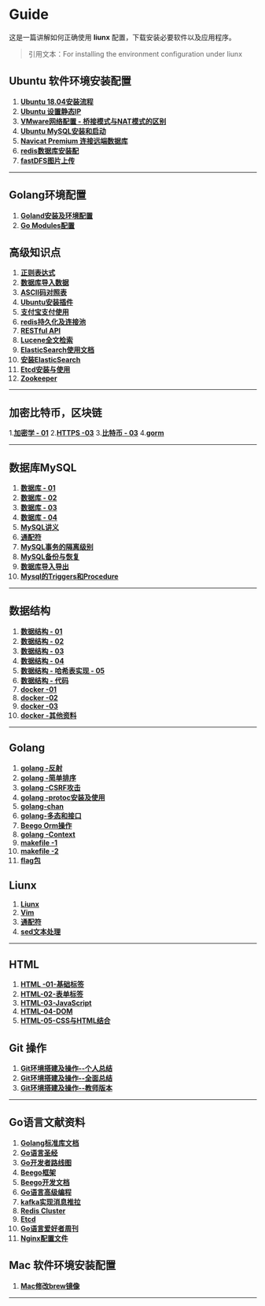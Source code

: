 # Guide

这是一篇讲解如何正确使用 **liunx** 配置，下载安装必要软件以及应用程序。

> 引用文本：For installing the environment configuration under liunx

## Ubuntu 软件环境安装配置

1. [**Ubuntu 18.04安装流程**](https://github.com/shumintao/conf/blob/master/pdf/153941436200.pdf)
2. [**Ubuntu 设置静态IP**](https://github.com/shumintao/conf/blob/master/ubuntu%E8%AE%BE%E7%BD%AE%E9%9D%99%E6%80%81IP.md)
3. [**VMware网络配置 - 桥接模式与NAT模式的区别**](https://github.com/shumintao/conf/blob/master/VMware%E7%BD%91%E7%BB%9C%E9%85%8D%E7%BD%AE.md)
4. [**Ubuntu MySQL安装和启动**](https://github.com/shumintao/conf/blob/master/MySQL%E5%AE%89%E8%A3%85%E5%92%8C%E5%90%AF%E5%8A%A8%20.md)
5. [**Navicat Premium 连接远端数据库**](https://github.com/shumintao/conf/blob/master/Navicat%20Premium%20%E8%BF%9E%E6%8E%A5%E8%BF%9C%E7%AB%AF%E6%95%B0%E6%8D%AE%E5%BA%93%20.md)
6. [**redis数据库安装配**](https://github.com/shumintao/conf/blob/master/redis%E6%95%B0%E6%8D%AE%E5%BA%93.md)
7. [**fastDFS图片上传**](https://github.com/shumintao/conf/blob/master/fastDFS%E5%8F%8AElasticsearch.md)

---
## Golang环境配置
1. [**Goland安装及环境配置**](https://github.com/shumintao/conf/blob/master/Goland%E5%AE%89%E8%A3%85%E5%8F%8A%E7%8E%AF%E5%A2%83%E9%85%8D%E7%BD%AE.md)
2. [**Go Modules配置**](https://github.com/shumintao/conf/blob/master/GoModules%E9%85%8D%E7%BD%AE.md)

## 高级知识点

1. [**正则表达式**](https://github.com/shumintao/conf/blob/master/Linux%E6%AD%A3%E5%88%99%E8%A1%A8%E8%BE%BE%E5%BC%8F.md)
2. [**数据库导入数据**](https://github.com/shumintao/conf/blob/master/%E6%95%B0%E6%8D%AE%E5%BA%93%E5%AF%BC%E5%85%A5%E6%95%B0%E6%8D%AE.md)
3. [**ASCII码对照表**](https://github.com/shumintao/conf/blob/master/pdf/ASCII%E7%A0%81%E5%AF%B9%E7%85%A7%E8%A1%A8.doc)
4. [**Ubuntu安装插件**](https://github.com/shumintao/conf/blob/master/Ubuntu%E6%8F%92%E4%BB%B6.md)
5. [**支付宝支付使用**](https://github.com/shumintao/conf/blob/master/%E6%94%AF%E4%BB%98%E5%AE%9D%E6%94%AF%E4%BB%98%E4%BD%BF%E7%94%A8.docx)
6. [**redis持久化及连接池**](https://github.com/shumintao/conf/blob/master/redis%E6%8C%81%E4%B9%85%E5%8C%96%E5%8F%8A%E8%BF%9E%E6%8E%A5%E6%B1%A0.md)
7. [**RESTful API**](https://github.com/shumintao/conf/blob/master/RESTful%20API%20.md)
8. [**Lucene全文检索**](https://github.com/shumintao/conf/blob/master/Lucene%E5%85%A8%E6%96%87%E6%A3%80%E7%B4%A2%E6%8A%80%E6%9C%AF.md)
9. [**ElasticSearch使用文档**](https://github.com/shumintao/conf/blob/master/ElasticSearch%E4%BD%BF%E7%94%A8%E6%96%87%E6%A1%A3.md)
10. [**安装ElasticSearch**](https://github.com/shumintao/conf/blob/master/Mac%E5%AE%89%E8%A3%85ElasticSearch.md)
11. [**Etcd安装与使用**]([https://github.com/shumintao/conf/blob/master/Etcd%E5%AE%89%E8%A3%85%E4%B8%8E%E4%BD%BF%E7%94%A8.md](https://github.com/shumintao/conf/blob/master/Etcd安装与使用.md))
12. [**Zookeeper**](https://github.com/shumintao/conf/blob/master/ZooKeeper.md)

---

## 加密比特币，区块链

1.[**加密学 - 01**]([https://github.com/shumintao/conf/blob/master/%E5%8C%BA%E5%9D%97%E9%93%BE%E4%B8%8E%E6%AF%94%E7%89%B9%E5%B8%81/01-%E5%AF%B9%E7%A7%B0%E5%8A%A0%E5%AF%86/00-%E8%AF%BE%E7%A8%8B%E5%9C%B0%E5%9B%BE.md](https://github.com/shumintao/conf/blob/master/区块链与比特币/01-对称加密/00-课程地图.md))
2.[**HTTPS -03**]([https://github.com/shumintao/conf/blob/master/%E5%8C%BA%E5%9D%97%E9%93%BE%E4%B8%8E%E6%AF%94%E7%89%B9%E5%B8%81/04-%E6%95%B0%E5%AD%97%E8%AF%81%E4%B9%A6%E4%B8%8Ehttps/02-https.md](https://github.com/shumintao/conf/blob/master/区块链与比特币/04-数字证书与https/02-https.md))
3.[**比特币 - 03**]([https://github.com/shumintao/conf/blob/master/%E5%8C%BA%E5%9D%97%E9%93%BE%E4%B8%8E%E6%AF%94%E7%89%B9%E5%B8%81/day1-v1%E9%93%BE%E6%9D%A1/1-%E6%AD%A3%E6%96%87/01-%E4%BA%BA%E7%B1%BB%E4%BA%A4%E6%98%93%E5%8F%91%E5%B1%95%E5%8F%B2.md](https://github.com/shumintao/conf/blob/master/区块链与比特币/day1-v1链条/1-正文/01-人类交易发展史.md))
4.[**gorm**](https://github.com/shumintao/conf/blob/master/IHome%E5%BC%80%E5%8F%91.md)



---

## 数据库MySQL

1. [**数据库 - 01**](https://github.com/shumintao/conf/blob/master/%E6%95%B0%E6%8D%AE%E5%BA%93/%E6%95%B0%E6%8D%AE%E5%BA%93_01/%E8%AF%BE%E5%A0%82%E7%AC%94%E8%AE%B0.md)
2. [**数据库 - 02**](https://github.com/shumintao/conf/blob/master/%E6%95%B0%E6%8D%AE%E5%BA%93/%E6%95%B0%E6%8D%AE%E5%BA%93_02/%E8%AF%BE%E5%A0%82%E7%AC%94%E8%AE%B0.md)
3. [**数据库 - 03**](https://github.com/shumintao/conf/blob/master/%E6%95%B0%E6%8D%AE%E5%BA%93/%E6%95%B0%E6%8D%AE%E5%BA%93_03/%E8%AF%BE%E5%A0%82%E7%AC%94%E8%AE%B0.md)
4. [**数据库 - 04**](https://github.com/shumintao/conf/blob/master/%E6%95%B0%E6%8D%AE%E5%BA%93/%E6%95%B0%E6%8D%AE%E5%BA%93_04/%E8%AF%BE%E5%A0%82%E7%AC%94%E8%AE%B0.md)
5. [**MySQL讲义**](https://github.com/shumintao/conf/blob/master/%E6%95%B0%E6%8D%AE%E5%BA%93/03-MySQL_%E8%AE%B2%E4%B9%89--1.9.1.doc)
6. [**通配符**](https://github.com/shumintao/conf/blob/master/%E6%95%B0%E6%8D%AE%E5%BA%93/%E9%80%9A%E9%85%8D%E7%AC%A6MySQL.md)
7. [**MySQL事务的隔离级别**](https://github.com/shumintao/conf/blob/master/MySQL%E4%BA%8B%E5%8A%A1%E7%9A%84%E9%9A%94%E7%A6%BB%E7%BA%A7%E5%88%AB.md)
8. [**MySQL备份与恢复**](https://github.com/shumintao/conf/blob/master/%E6%95%B0%E6%8D%AE%E5%BA%93/MySQL%E5%A4%87%E4%BB%BD%E4%B8%8E%E6%81%A2%E5%A4%8D.md)
9. [**数据库导入导出**](https://github.com/shumintao/conf/blob/master/%E6%95%B0%E6%8D%AE%E5%BA%93/%E6%95%B0%E6%8D%AE%E5%BA%93%E5%AF%BC%E5%85%A5%E6%95%B0%E6%8D%AE.md)
10. [**Mysql的Triggers和Procedure**](https://github.com/shumintao/conf/blob/master/%E6%95%B0%E6%8D%AE%E5%BA%93/Mysql%E7%9F%A5%E8%AF%86%E8%A1%A5%E6%BC%8F.md)

---

## 数据结构

1. [**数据结构 - 01**](https://github.com/shumintao/conf/blob/master/%E6%95%B0%E6%8D%AE%E7%BB%93%E6%9E%84/%E6%95%B0%E6%8D%AE%E7%BB%93%E6%9E%84_01/%E8%AF%BE%E5%A0%82%E7%AC%94%E8%AE%B0.md)
2. [**数据结构 - 02**](https://github.com/shumintao/conf/blob/master/%E6%95%B0%E6%8D%AE%E7%BB%93%E6%9E%84/%E6%95%B0%E6%8D%AE%E7%BB%93%E6%9E%84_02/%E8%AF%BE%E5%A0%82%E7%AC%94%E8%AE%B0.md)
3. [**数据结构 - 03**](https://github.com/shumintao/conf/blob/master/%E6%95%B0%E6%8D%AE%E7%BB%93%E6%9E%84/%E6%95%B0%E6%8D%AE%E7%BB%93%E6%9E%84_03/%E8%AF%BE%E5%A0%82%E7%AC%94%E8%AE%B0.md)
4. [**数据结构 - 04**](https://github.com/shumintao/conf/blob/master/%E6%95%B0%E6%8D%AE%E7%BB%93%E6%9E%84/%E6%95%B0%E6%8D%AE%E7%BB%93%E6%9E%84_04/%E6%8E%92%E5%BA%8F%E7%AE%97%E6%B3%95%20-%20%E8%AF%BE%E5%A0%82%E7%AC%94%E8%AE%B0.md)
5. [**数据结构 - 哈希表实现 - 05**](https://github.com/shumintao/conf/blob/master/%E5%93%88%E5%B8%8C%E8%A1%A8.md)
5. [**数据结构 - 代码**](https://github.com/shumintao/conf/tree/master/%E6%95%B0%E6%8D%AE%E7%BB%93%E6%9E%84/data) 
6. [**docker -01**](https://github.com/shumintao/conf/blob/master/%E6%95%B0%E6%8D%AE%E7%BB%93%E6%9E%84/dokcer_01/docker%E8%AF%BE%E5%A0%82%E7%AC%94%E8%AE%B0-01.md)
7. [**docker -02**](https://github.com/shumintao/conf/blob/master/%E6%95%B0%E6%8D%AE%E7%BB%93%E6%9E%84/dokcer_02/docker%E8%AF%BE%E5%A0%82%E7%AC%94%E8%AE%B0-02.md)
8. [**docker -03**](https://github.com/shumintao/conf/blob/master/%E6%95%B0%E6%8D%AE%E7%BB%93%E6%9E%84/dokcer_03/docker%E8%AF%BE%E5%A0%82%E7%AC%94%E8%AE%B0-03.md)
9. [**docker -其他资料**](https://github.com/shumintao/conf/blob/master/%E6%95%B0%E6%8D%AE%E7%BB%93%E6%9E%84/docker-%E8%AF%BE%E6%9C%AC/Docker.xmind)

---
## Golang

1. [**golang -反射**](https://github.com/shumintao/conf/blob/master/反射_01/课堂笔记.md)
2. [**golang -简单排序**](https://github.com/shumintao/conf/blob/master/%E6%8E%92%E5%BA%8F-01/src/mian.go)
3. [**golang -CSRF攻击**](https://github.com/shumintao/conf/blob/master/csrf.md)
4. [**golang -protoc安装及使用**](https://github.com/shumintao/conf/blob/master/protoc%E5%AE%89%E8%A3%85%E5%8F%8A%E4%BD%BF%E7%94%A8.md)
5. [**golang-chan**]()
6. [**golang-多态和接口**](https://github.com/shumintao/conf/blob/master/Go%E8%AF%AD%E8%A8%80%E7%9A%84%E6%8E%A5%E5%8F%A3%E5%92%8C%E5%A4%9A%E6%80%81.md)
7. [**Beego Orm操作**](https://github.com/shumintao/conf/blob/master/Beego_Orm.md)
8. [**golang -Context**]([https://github.com/shumintao/conf/blob/master/makefile/02-%E8%B5%84%E6%96%99/context%E5%8C%85.md](https://github.com/shumintao/conf/blob/master/makefile/02-资料/context包.md))
9. [**makefile -1**](https://github.com/shumintao/conf/blob/master/Makefile.md)
10. [**makefile -2**](https://github.com/shumintao/conf/blob/master/01-makefile.pdf)
11. [**flag包**]([https://github.com/shumintao/conf/blob/master/makefile/02-%E8%B5%84%E6%96%99/flag.md](https://github.com/shumintao/conf/blob/master/makefile/02-资料/flag.md))

## Liunx

1. [**Liunx**](https://github.com/shumintao/conf/blob/master/Liunx/Liunx_01/%E8%AF%BE%E5%A0%82%E7%AC%94%E8%AE%B0.md)
2. [**Vim**](https://github.com/shumintao/conf/blob/master/Liunx/Vim_01/%E8%AF%BE%E5%A0%82%E7%AC%94%E8%AE%B0.md)
3. [**通配符**](https://github.com/shumintao/conf/blob/master/Liunx/%E9%80%9A%E9%85%8D%E7%AC%A6Liunx.md)
4. [**sed文本处理**](https://github.com/shumintao/conf/blob/master/Liunx/sed%E6%96%87%E6%9C%AC%E5%A4%84%E7%90%86.md)

---

## HTML 

1. [**HTML -01-基础标签**](https://github.com/shumintao/conf/blob/master/HTML/HTML_01.md)
2. [**HTML-02-表单标签**](https://github.com/shumintao/conf/blob/master/HTML/HTML_02%20.md)
3. [**HTML-03-JavaScript**](https://github.com/shumintao/conf/blob/master/HTML/HTML_03.md)
4.  [**HTML-04-DOM**](https://github.com/shumintao/conf/blob/master/HTML/HTML_04.md)
5.  [**HTML-05-CSS与HTML结合**](https://github.com/shumintao/conf/blob/master/HTML/HTML_05.md)

## Git 操作

1. [**Git环境搭建及操作--个人总结**](https://github.com/shumintao/conf/blob/master/Git%E5%9F%BA%E6%9C%AC%E6%93%8D%E4%BD%9C.md)
2. [**Git环境搭建及操作--全面总结**](https://github.com/shumintao/conf/blob/master/Git%E5%9F%BA%E6%9C%AC%E6%93%8D%E4%BD%9C.md)
3. [**Git环境搭建及操作--教师版本**](https://github.com/shumintao/conf/blob/master/git%E6%95%99%E5%B8%88%E7%89%88/02-%E8%B5%84%E6%96%99/git%E4%BB%8B%E7%BB%8D.md)
---

## Go语言文献资料

1. [**Golang标准库文档**](https://studygolang.com/pkgdoc)
2. [**Go语言圣经**](https://books.studygolang.com/gopl-zh/)
3. [**Go开发者路线图**](https://cloud.tencent.com/developer/article/1425828)
4. [**Beego框架**](https://beego.me/docs/mvc/model/query.md)
5. [**Beego开发文档**](https://kancloud.cn/hello123/beego/126104)
5. [**Go语言高级编程**](https://chai2010.cn/advanced-go-programming-book/ch6-cloud/ch6-02-lock.html)
6. [**kafka实现消息推拉**](https://studygolang.com/articles/17912)
7. [**Redis Cluster**](https://www.jianshu.com/p/f18d3376c848)
8. [**Etcd**](http://www.wuecho.com/2018/05/28/Go%E8%AF%AD%E8%A8%80%E4%BD%BF%E7%94%A8%E5%88%86%E5%B8%83%E5%BC%8F%E4%B8%80%E8%87%B4%E6%80%A7%E7%B3%BB%E7%BB%9Fetcd/)
9. [**Go语言爱好者周刊**](https://studygolang.com/topics/9761)
10. [**Nginx配置文件**](https://www.jianshu.com/p/e8c29a49801c)
## Mac 软件环境安装配置

1. [**Mac修改brew镜像**](https://github.com/shumintao/conf/blob/master/Mac%E4%BF%AE%E6%94%B9brew%E9%95%9C%E5%83%8F.md)

---

